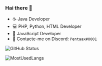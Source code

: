 ### Hai there 👋

- ☕ Java Developer
- 💻 PHP, Python, HTML Developer
- 🤖 JavaScript Developer
- 📝 Contacte-me on Discord: ``Pentaax#0001``

![GitHub Status](https://github-readme-stats.vercel.app/api?username=Pentaax&count_private=true&theme=nightowl&show_icons=true)

![MostUsedLangs](https://github-readme-stats.vercel.app/api/top-langs/?username=Pentaax&theme=nightowl&layout=compact&langs_count=8)
